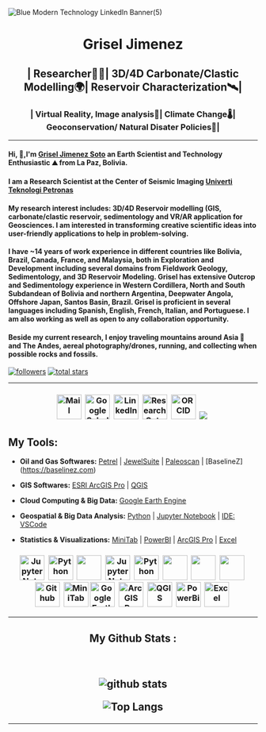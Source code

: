 ![Blue Modern Technology LinkedIn Banner(5)](https://github.com/GriselJimenez/GriselJimenez/assets/46911040/318fcc74-4a59-4394-a257-3ef42cec5891)

<h1 align="center">
Grisel Jimenez
</h1>
<h2 align="center">
| Researcher👨‍🔬| 3D/4D Carbonate/Clastic Modelling🌍| Reservoir Characterization🛰️|
</h2>
<h3 align="center">
| Virtual Reality, Image analysis🌊| Climate Change🌡️| Geoconservation/ Natural Disater Policies🌆|
</h3>

---
#### Hi, 👋,I'm [Grisel Jimenez Soto](https://www.linkedin.com/in/jimenezgrisel/) an Earth Scientist and Technology Enthusiastic  ⛰ from La Paz, Bolivia.

#### I am a Research Scientist at the Center of Seismic Imaging [Univerti Teknologi Petronas](https://www.utp.edu.my/Pages/Research/Research%20Institutes/IHR/IHR%20Research%20Centre%20and%20Group/Centre-of-Subsurface-Imaging-(CSI).aspx)
#### My research interest includes: 3D/4D Reservoir modelling (GIS, carbonate/clastic reservoir, sedimentology and VR/AR application for Geosciences. I am interested in transforming creative scientific ideas into user-friendly applications to help in problem-solving.

#### I have ~14 years of work experience in different countries like Bolivia, Brazil, Canada, France, and Malaysia, both in Exploration and Development including several domains from Fieldwork Geology, Sedimentology, and 3D Reservoir Modeling. Grisel has extensive Outcrop and Sedimentology experience in Western Cordillera, North and South Subdandean of Bolivia and northern Argentina, Deepwater Angola, Offshore Japan, Santos Basin, Brazil. Grisel is proficient in several languages including Spanish, English, French, Italian, and Portuguese. I am also working as well as open to any collaboration opportunity. 
#### Beside my current research, I enjoy traveling mountains around Asia 🗻 and The Andes, aereal photography/drones, running, and collecting when possible rocks and fossils.

   <p align="left">
      <a href="https://github.com/GriselJimenez?tab=followers"> 
         <img alt="followers" title="Follow me on Github" src="https://custom-icon-badges.demolab.com/github/followers/GriselJimenez?color=236ad3&labelColor=1155ba&style=for-the-badge&logo=person-add&label=Follow&logoColor=white"/></a>
      <a href="https://github.com/GriselJimenez?tab=repositories&sort=stargazers">
         <img alt="total stars" title="Total stars on GitHub" src="https://custom-icon-badges.demolab.com/github/stars/GriselJimenez?color=55960c&style=for-the-badge&labelColor=488207&logo=star"/></a>
   </p>

---

<h3 align="center">

[<img src="https://edent.github.io/SuperTinyIcons/images/svg/outlook.svg" width="50" title="Mail" />][Mail]&nbsp;
[<img src="https://edent.github.io/SuperTinyIcons/images/svg/google_scholar.svg" width="50" title="Google Scholar" />][Google Scholar]&nbsp;
[<img src="https://edent.github.io/SuperTinyIcons/images/svg/linkedin.svg" width="50" title="LinkedIn" />][LinkedIn]&nbsp;
[<img src="https://edent.github.io/SuperTinyIcons/images/svg/researchgate.svg" width="50" title="ResearchGate" />][ResearchGate]&nbsp;
[<img src="https://edent.github.io/SuperTinyIcons/images/svg/orcid.svg" width="50" title="ORCID" />][orcid]&nbsp;
[<img src="https://edent.github.io/SuperTinyIcons/blob/master/images/svg/youtube.svg" />][Youtube]&nbsp;
  

[Google Scholar]: https://scholar.google.com/citations?user=JGnHbUEAAAAJ&hl=en
[LinkedIn]: https://www.linkedin.com/in/jimenezgrisel/
[ResearchGate]: https://www.researchgate.net/profile/Grisel-Jimenez-Soto
[orcid]: https://orcid.org/0000-0003-3906-4418
[Mail]: mailto:jimenezsotogrisel@gmail.com
[Youtube]: https://www.youtube.com/channel/UCZDhgKnEDrkEyDtCM9NeeMg


</h3>

## **My Tools:**

- **Oil and Gas Softwares:** [Petrel](https://www.software.slb.com/products/petrel) | [JewelSuite](https://shopbakerhughes.com/product/10295214/jewelsuite-reservoir-stimulation) | [Paleoscan](https://www.eliis-geo.com/paleoscan-overview-a.html) | [BaselineZ] (https://baselinez.com)

- **GIS Softwares:** [ESRI ArcGIS Pro](https://www.esri.com/en-us/arcgis/products/arcgis-pro/overview) | [QGIS](https://qgis.org/en/site/) 

- **Cloud Computing & Big Data:** [Google Earth Engine](https://earthengine.google.com/)

- **Geospatial & Big Data Analysis:** [Python](https://docs.conda.io/en/latest/miniconda.html) | [Jupyter Notebook](https://jupyter.org/) | [IDE: VSCode](https://code.visualstudio.com/)

- **Statistics & Visualizations:** [MiniTab](https://www.minitab.com/en-us/) | [PowerBI](https://powerbi.microsoft.com/en-au/) | [ArcGIS Pro](https://www.esri.com/en-us/arcgis/products/arcgis-pro/overview) | [Excel](https://www.microsoft.com/en-ww/microsoft-365/excel) 



<h3 align="center">
<img src="https://upload.wikimedia.org/wikipedia/commons/thumb/3/38/Jupyter_logo.svg/1200px-Jupyter_logo.svg.png" width="50" title="Jupyter Notebooks" />&nbsp;
<img src="https://upload.wikimedia.org/wikipedia/commons/thumb/c/c3/Python-logo-notext.svg/1200px-Python-logo-notext.svg.png" width="50" title="Python" />&nbsp;
<img src="https://cdn.jsdelivr.net/gh/devicons/devicon/icons/vscode/vscode-original.svg" width="50;" />&nbsp;
<img src="https://upload.wikimedia.org/wikipedia/commons/thumb/3/38/Jupyter_logo.svg/1200px-Jupyter_logo.svg.png" width="50" title="Jupyter Notebooks" />&nbsp;
<img src="https://upload.wikimedia.org/wikipedia/commons/thumb/c/c3/Python-logo-notext.svg/1200px-Python-logo-notext.svg.png" width="50" title="Python" />&nbsp;
<img src="https://cdn.jsdelivr.net/gh/devicons/devicon/icons/vscode/vscode-original.svg" width="50;" />&nbsp;
<img src="https://cdn.jsdelivr.net/gh/devicons/devicon/icons/javascript/javascript-original.svg" width="50" />&nbsp;
<img src="https://cdn.jsdelivr.net/gh/devicons/devicon/icons/git/git-original.svg" width="50" />&nbsp;
<img src="https://github.githubassets.com/images/modules/logos_page/GitHub-Mark.png" width="50" title="Github"/>&nbsp;
<img src="https://upload.wikimedia.org/wikipedia/commons/thumb/d/d2/Minitab_Logo.svg/1200px-Minitab_Logo.svg.png" width="50" title="MiniTab" />
<img src="https://earthengine.google.com/static/images/earth-engine-logo.png" width="50" title="Google Earth Engine" />&nbsp;
<img src="https://www.esri.com/content/dam/esrisites/en-us/common/icons/product-logos/ArcGIS-Pro.png" width="50" title="ArcGIS Pro" />&nbsp;
<img src="https://upload.wikimedia.org/wikipedia/commons/thumb/9/91/QGIS_logo_new.svg/1200px-QGIS_logo_new.svg.png" width="50" title="QGIS" />&nbsp;
<img src="https://upload.wikimedia.org/wikipedia/commons/thumb/c/cf/New_Power_BI_Logo.svg/630px-New_Power_BI_Logo.svg.png" width="50" title="PowerBi" />&nbsp;
<img src="https://upload.wikimedia.org/wikipedia/commons/thumb/3/34/Microsoft_Office_Excel_%282019%E2%80%93present%29.svg/2203px-Microsoft_Office_Excel_%282019%E2%80%93present%29.svg.png" width="50" title="Excel" />&nbsp;

</h3>



---

<h2 align ="center">






My Github Stats :

<br />


![github stats](https://github-readme-stats.vercel.app/api?username=GriselJimenez&show_icons=true)

![Top Langs](https://github-readme-stats.vercel.app/api/top-langs/?username=GriselJimenez&langs_count=2&hide=html,css,shell)


---

